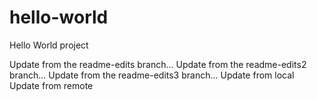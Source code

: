 # hello-world
Hello World project

Update from the readme-edits branch...
Update from the readme-edits2 branch...
Update from the readme-edits3 branch...
Update from local
Update from remote
